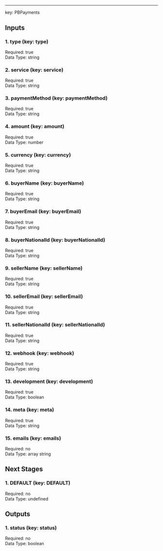 #   
****  
key: PBPayments  
## Inputs  
### 1. type (key: type)  
  
Required: true  
Data Type: string   
### 2. service (key: service)  
  
Required: true  
Data Type: string   
### 3. paymentMethod (key: paymentMethod)  
  
Required: true  
Data Type: string   
### 4. amount (key: amount)  
  
Required: true  
Data Type: number   
### 5. currency (key: currency)  
  
Required: true  
Data Type: string   
### 6. buyerName (key: buyerName)  
  
Required: true  
Data Type: string   
### 7. buyerEmail (key: buyerEmail)  
  
Required: true  
Data Type: string   
### 8. buyerNationalId (key: buyerNationalId)  
  
Required: true  
Data Type: string   
### 9. sellerName (key: sellerName)  
  
Required: true  
Data Type: string   
### 10. sellerEmail (key: sellerEmail)  
  
Required: true  
Data Type: string   
### 11. sellerNationalId (key: sellerNationalId)  
  
Required: true  
Data Type: string   
### 12. webhook (key: webhook)  
  
Required: true  
Data Type: string   
### 13. development (key: development)  
  
Required: true  
Data Type: boolean   
### 14. meta (key: meta)  
  
Required: true  
Data Type: string   
### 15. emails (key: emails)  
  
Required: no  
Data Type: array string  
## Next Stages  
### 1. DEFAULT (key: DEFAULT)  
  
Required: no  
Data Type: undefined   
## Outputs  
### 1. status (key: status)  
  
Required: no  
Data Type: boolean 